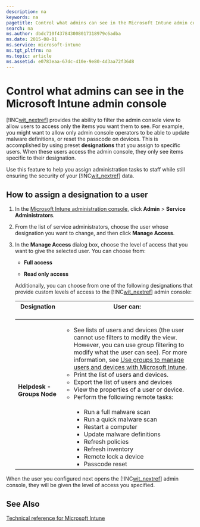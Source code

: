 ```yaml
---
description: na
keywords: na
pagetitle: Control what admins can see in the Microsoft Intune admin console
search: na
ms.author: dbdc710f437843008017318979c6adba
ms.date: 2015-08-01
ms.service: microsoft-intune
ms.tgt_pltfrm: na
ms.topic: article
ms.assetid: e0783eaa-67dc-410e-9e80-4d3aa72f36d8
---
```

# Control what admins can see in the Microsoft Intune admin console
[!INC[wit_nextref](../Token/wit_nextref_md.md)] provides the ability to filter the admin console view to allow users to access only the items you want them to see. For example, you might want to allow only admin console operators to be able to update malware definitions, or reset the passcode on devices. This is accomplished by using preset **designations** that you assign to specific users. When these users access the admin console, they only see items specific to their designation.

Use this feature to help you assign administration tasks to staff while still ensuring the security of your [!INC[wit_nextref](../Token/wit_nextref_md.md)] data.

## How to assign a designation to a user

1. In the [Microsoft Intune administration console](https://manage.microsoft.com), click **Admin** &gt; **Service Administrators**.

2. From the list of service administrators, choose the user whose designation you want to change, and then click **Manage Access**.

3. In the **Manage Access** dialog box, choose the level of access that you want to give the selected user. You can choose from:

   - **Full access**

   - **Read only access**

   Additionally, you can choose from one of the following designations that provide custom levels of access to the [!INC[wit_nextref](../Token/wit_nextref_md.md)] admin console:

   |Designation <br /> <br />|User can: <br /> <br />|
   |---------------|-------------|
   |**Helpdesk - Groups Node** <br /> <br />|<ul><li>See lists of users and devices (the user cannot use filters to modify the view. However, you can use group filtering to modify what the user can see). For more information, see [Use groups to manage users and devices with Microsoft Intune](../Topic/Use_groups_to_manage_users_and_devices_with_Microsoft_Intune.md). </li><li>Print the list of users and devices. </li><li>Export the list of users and devices </li><li>View the properties of a user or device. </li><li>Perform the following remote tasks: <br /> <br /><ul><li>Run a full malware scan </li><li>Run a quick malware scan </li><li>Restart a computer </li><li>Update malware definitions </li><li>Refresh policies </li><li>Refresh inventory </li><li>Remote lock a device </li><li>Passcode reset </li> </ul> </li> </ul>|

When the user you configured next opens the [!INC[wit_nextref](../Token/wit_nextref_md.md)] admin console, they will be given the level of access you specified.

## See Also
[Technical reference for Microsoft Intune](../Topic/Technical_reference_for_Microsoft_Intune.md)


